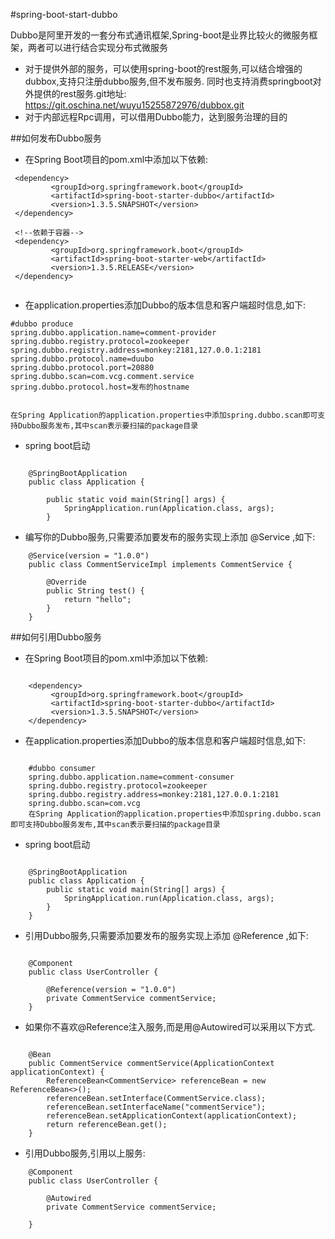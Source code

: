 #spring-boot-start-dubbo

Dubbo是阿里开发的一套分布式通讯框架,Spring-boot是业界比较火的微服务框架，两者可以进行结合实现分布式微服务
* 对于提供外部的服务，可以使用spring-boot的rest服务,可以结合增强的dubbox,支持只注册dubbo服务,但不发布服务.
同时也支持消费springboot对外提供的rest服务.git地址: https://git.oschina.net/wuyu15255872976/dubbox.git
* 对于内部远程Rpc调用，可以借用Dubbo能力，达到服务治理的目的

##如何发布Dubbo服务
* 在Spring Boot项目的pom.xml中添加以下依赖:
```
 <dependency>
         <groupId>org.springframework.boot</groupId>
         <artifactId>spring-boot-starter-dubbo</artifactId>
         <version>1.3.5.SNAPSHOT</version>
 </dependency>
 
 <!--依赖于容器-->
 <dependency>
         <groupId>org.springframework.boot</groupId>
         <artifactId>spring-boot-starter-web</artifactId>
         <version>1.3.5.RELEASE</version>
 </dependency>
 
 ```
* 在application.properties添加Dubbo的版本信息和客户端超时信息,如下:
```
#dubbo produce
spring.dubbo.application.name=comment-provider
spring.dubbo.registry.protocol=zookeeper
spring.dubbo.registry.address=monkey:2181,127.0.0.1:2181
spring.dubbo.protocol.name=duubo
spring.dubbo.protocol.port=20880
spring.dubbo.scan=com.vcg.comment.service
spring.dubbo.protocol.host=发布的hostname


在Spring Application的application.properties中添加spring.dubbo.scan即可支持Dubbo服务发布,其中scan表示要扫描的package目录
```
* spring boot启动
```

    @SpringBootApplication
    public class Application {

        public static void main(String[] args) {
            SpringApplication.run(Application.class, args);
        }

```
* 编写你的Dubbo服务,只需要添加要发布的服务实现上添加 @Service ,如下:

```
    @Service(version = "1.0.0")
    public class CommentServiceImpl implements CommentService {

        @Override
        public String test() {
            return "hello";
        }
    }

```

##如何引用Dubbo服务
* 在Spring Boot项目的pom.xml中添加以下依赖:

```

    <dependency>
         <groupId>org.springframework.boot</groupId>
         <artifactId>spring-boot-starter-dubbo</artifactId>
         <version>1.3.5.SNAPSHOT</version>
    </dependency>

 ```

* 在application.properties添加Dubbo的版本信息和客户端超时信息,如下:

```

    #dubbo consumer
    spring.dubbo.application.name=comment-consumer
    spring.dubbo.registry.protocol=zookeeper
    spring.dubbo.registry.address=monkey:2181,127.0.0.1:2181
    spring.dubbo.scan=com.vcg
    在Spring Application的application.properties中添加spring.dubbo.scan即可支持Dubbo服务发布,其中scan表示要扫描的package目录

```

* spring boot启动
```

    @SpringBootApplication
    public class Application {
        public static void main(String[] args) {
            SpringApplication.run(Application.class, args);
        }
    }

```

* 引用Dubbo服务,只需要添加要发布的服务实现上添加 @Reference ,如下:

```

    @Component
    public class UserController {

        @Reference(version = "1.0.0")
        private CommentService commentService;
    }

```

* 如果你不喜欢@Reference注入服务,而是用@Autowired可以采用以下方式.

```

    @Bean
    public CommentService commentService(ApplicationContext applicationContext) {
        ReferenceBean<CommentService> referenceBean = new ReferenceBean<>();
        referenceBean.setInterface(CommentService.class);
        referenceBean.setInterfaceName("commentService");
        referenceBean.setApplicationContext(applicationContext);
        return referenceBean.get();
    }

```

* 引用Dubbo服务,引用以上服务:

```
    @Component
    public class UserController {

        @Autowired
        private CommentService commentService;

    }
```


